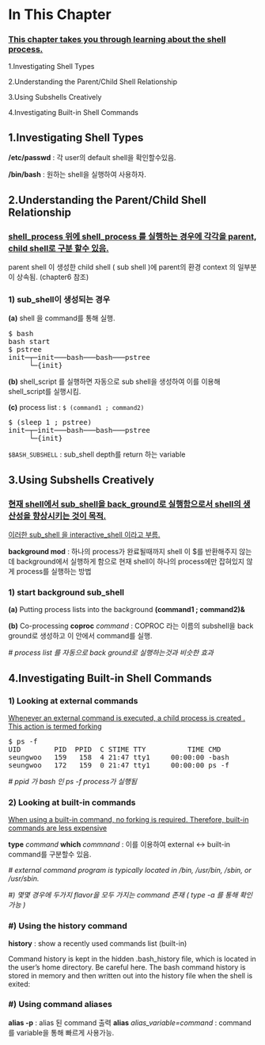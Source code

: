 # In This Chapter

### [This chapter takes you through learning about the shell process.]()

1.Investigating Shell Types

2.Understanding the Parent/Child Shell Relationship

3.Using Subshells Creatively

4.Investigating Built-in Shell Commands

1.Investigating Shell Types
----

**/etc/passwd**  : 각 user의 default shell을 확인할수있음.

**/bin/bash**   : 원하는 shell을 실행하여 사용하자.


2.Understanding the Parent/Child Shell Relationship
----
### [shell_process 위에 shell_process 를 실행하는 경우에 각각을 parent, child shell로 구분 할수 있음.]()

parent shell 이 생성한 child shell ( sub shell )에 parent의 환경 context 의 일부분이 상속됨. (chapter6 참조)

### 1) sub_shell이 생성되는 경우

**(a)** shell 을 command를 통해 실행.
<pre>
$ bash
bash start
$ pstree
init─┬─init───bash───bash───pstree
     └─{init}
</pre>

**(b)** shell_script 를 실행하면 자동으로 sub shell을 생성하여 이를 이용해 shell_script를 실행시킴.

**(c)** process list : `$ (command1 ; command2)`
<pre>
$ (sleep 1 ; pstree)
init─┬─init───bash───bash───pstree
     └─{init}
</pre>



`$BASH_SUBSHELL` :  sub_shell depth를 return 하는 variable




3.Using Subshells Creatively
-----
### [현재 shell에서 sub_shell을 back_ground로 실행함으로서 shell의 생산성을 향상시키는 것이 목적.]()
 [이러한 sub_shell 을 interactive_shell 이라고 부름.]()
 
**background mod** : 하나의 process가 완료될때까지 shell 이 $를 반환해주지 않는데 background에서 실행하게 함으로 현재 shell이 하나의 process에만 잡혀있지 않게 process를 실행하는 방법
 

### 1) start background sub_shell
**(a)**  Putting process lists into the background
**(command1 ; command2)&**

**(b)**  Co-processing 
**coproc** *command* : COPROC 라는 이름의 subshell을 back ground로 생성하고 이 안에서 command를 실행. 

*# process list 를 자동으로 back ground로 실행하는것과 비슷한 효과*

4.Investigating Built-in Shell Commands
-----
### 1) Looking at external commands
[Whenever an external command is executed, a child process is created . This action is termed forking]()
<pre>
$ ps -f
UID        PID  PPID  C STIME TTY          TIME CMD
seungwoo   159   158  4 21:47 tty1     00:00:00 -bash       
seungwoo   172   159  0 21:47 tty1     00:00:00 ps -f      
</pre>
*# ppid 가 bash 인 ps -f process가 실행됨*



### 2) Looking at built-in commands
[When using a built-in command, no forking is required. Therefore, built-in commands are less expensive]()

**type** *command*
**which** *commnand* : 이를 이용하여 external <-> built-in command를 구분할수 있음.

*# external command program is typically located in /bin, /usr/bin, /sbin, or /usr/sbin.*

*#) 몇몇 경우에 두가지 flavor을 모두 가지는 command 존재 ( type -a 를 통해 확인가능 )*


### #) Using the history command
**history** :  show a recently used commands list (built-in)

Command history is kept in the hidden .bash_history file, which is located in the user’s
home directory. Be careful here. The bash command history is stored in memory and then
written out into the history file when the shell is exited:

### #) Using command aliases
**alias -p** : alias 된 command 출력
**alias** *alias_variable=command* : command 를 variable을 통해 빠르게 사용가능.
